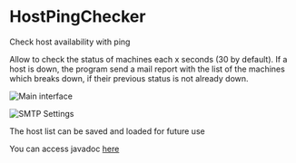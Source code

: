 # HostPingChecker
Check host availability with ping

Allow to check the status of machines each x seconds (30 by default). If a host is down, the program send a mail report with the list of the machines which breaks down, if their previous status is not already down.

![Main interface](https://dl.tutosfaciles48.fr/host-ping-checker/HostPingChecker-Main.jpg)

![SMTP Settings](https://dl.tutosfaciles48.fr/host-ping-checker/HostPingChecker-SMTP-Settings.jpg)

The host list can be saved and loaded for future use

You can access javadoc [here](https://tutosfaciles48.github.io/HostPingChecker/doc/)
